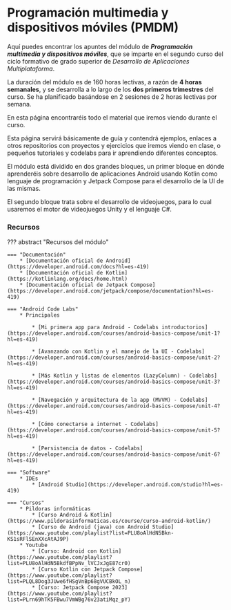 # Programación multimedia y dispositivos móviles (PMDM)

Aquí puedes encontrar los apuntes del módulo de ***Programación multimedia y dispositivos móviles***, que se imparte en el segundo curso del ciclo formativo de grado superior de *Desarrollo de Aplicaciones Multiplataforma*.

La duración del módulo es de 160 horas lectivas, a razón de **4 horas semanales**, y se desarrolla a lo largo de los **dos primeros trimestres** del curso. Se ha planificado basándose en 2 sesiones de 2 horas lectivas por semana.

En esta página encontraréis todo el material que iremos viendo durante el curso. 

Esta página servirá básicamente de guía y contendrá ejemplos, enlaces a otros repositorios con proyectos y ejercicios que iremos viendo en clase, o pequeños tutoriales y codelabs para ir aprendiendo diferentes conceptos.

El módulo está dividido en dos grandes bloques, un primer bloque en dónde aprenderéis sobre desarrollo de aplicaciones Android usando Kotlin como lenguaje de programación y Jetpack Compose para el desarrollo de la UI de las mismas.

El segundo bloque trata sobre el desarrollo de videojuegos, para lo cual usaremos el motor de videojuegos Unity y el lenguaje C#.

<!-- ### [Desarrollo de apps Android](./temas/00-android/index.md) -->


### Recursos

??? abstract "Recursos del módulo"

    === "Documentación"
        * [Documentación oficial de Android](https://developer.android.com/docs?hl=es-419)
        * [Documentación oficial de Kotlin](https://kotlinlang.org/docs/home.html)
        * [Documentación oficial de Jetpack Compose](https://developer.android.com/jetpack/compose/documentation?hl=es-419)
    
    === "Android Code Labs"
        * Principales
            
            * [Mi primera app para Android - Codelabs introductorios](https://developer.android.com/courses/android-basics-compose/unit-1?hl=es-419)

            * [Avanzando con Kotlin y el manejo de la UI - Codelabs](https://developer.android.com/courses/android-basics-compose/unit-2?hl=es-419)

            * [Más Kotlin y listas de elementos (LazyColumn) - Codelabs](https://developer.android.com/courses/android-basics-compose/unit-3?hl=es-419)

            * [Navegación y arquitectura de la app (MVVM) - Codelabs](https://developer.android.com/courses/android-basics-compose/unit-4?hl=es-419)
            
            * [Cómo conectarse a internet - Codelabs](https://developer.android.com/courses/android-basics-compose/unit-5?hl=es-419)

            * [Persistencia de datos - Codelabs](https://developer.android.com/courses/android-basics-compose/unit-6?hl=es-419)
    
    === "Software"
        * IDEs
            * [Android Studio](https://developer.android.com/studio?hl=es-419)
    
    === "Cursos"
        * Pildoras informáticas
            * [Curso Android & Kotlin](https://www.pildorasinformaticas.es/course/curso-android-kotlin/)
            * [Curso de Android (java) con Android Studio](https://www.youtube.com/playlist?list=PLU8oAlHdN5Bkn-KS1sRFlSEnXXcAtAJ9P)
        * Youtube
            * [Curso: Android con Kotlin](https://www.youtube.com/playlist?list=PLU8oAlHdN5BkdfBPpNv_lVCJxJgE87cr0)
            * [Curso Kotlin con Jetpack Compose](https://www.youtube.com/playlist?list=PLQL8Dog3JUwe6fHSgVnBp68gVUCBkOL_n)
            * [Curso: Jetpack Compose 2023](https://www.youtube.com/playlist?list=PLrn69hTK5FBwu7VmWBg76v23atiMqz_pY)

            
        